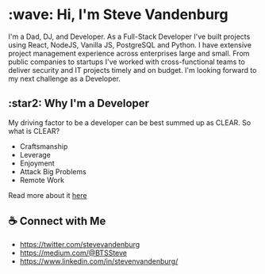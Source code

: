 <h1>:wave: Hi, I'm Steve Vandenburg</h1>

I'm a Dad, DJ, and Developer. As a Full-Stack Developer I've built projects using React, NodeJS, Vanilla JS, PostgreSQL and Python. I have extensive project management experience across enterprises large and small. From public companies to startups I've worked with cross-functional teams to deliver security and IT projects timely and on budget. I'm looking forward to my next challenge as a Developer.

<h2>:star2: Why I'm a Developer</h2>

My driving factor to be a developer can be best summed up as CLEAR. So what is CLEAR?

* Craftsmanship
* Leverage
* Enjoyment
* Attack Big Problems
* Remote Work

Read more about it [here](https://medium.com/@BTSSteve/why-become-a-developer-its-clear-2a439fb099a4)

## :coffee: Connect with Me
* https://twitter.com/stevevandenburg
* https://medium.com/@BTSSteve
* https://www.linkedin.com/in/stevenvandenburg/
